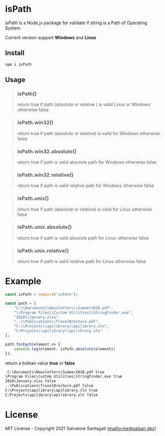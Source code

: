# isPath
isPath is a Node.js package for validate if string is a Path of Operating System

Current version support **Windows** and **Linux**

## Install

```bash
npm i isPath
```
## Usage

>### **isPath()**
>
>return true if path (absolute or relative ) is valid Linux or Windows otherwise false

>### **isPath.win32()**
>
>return true if path (absolute or relative) is valid for Windows otherwise false

>### **isPath.win32.absolute()**
>
>return true if path is valid absolute path for Windows otherwise false

>### **isPath.win32.relative()**
>
>return true if path is valid relative path for Windows otherwise false

>### **isPath.unix()**
>
>return true if path (absolute or relative) is valid for Linux otherwise false

>### **isPath.unix.absolute()**
>
>return true if path is valid absolute path for Linux otherwise false

>### **isPath.unix.relative()**
>
>return true if path is valid relative path for Linux otherwise false




# Example

```js
const isPath = require('isPath');

const path = [
    "C:\\Documents\\Newsletters\\Summer2018.pdf",
    "\\Program Files\\Custom Utilities\\StringFinder.exe",
    "2018\\January.xlsx",
    "..\\Publications\\TravelBrochure.pdf",
    "C:\\Projects\\apilibrary\\apilibrary.sln",
    "C:Projects\\apilibrary\\apilibrary.sln"
];

path.forEach(element => {
    console.log(element, isPath.absolute(element))
});

```

return a bolean value **true** or **false**

```bash
 C:\Documents\Newsletters\Summer2018.pdf true
\Program Files\Custom Utilities\StringFinder.exe true
2018\January.xlsx false
..\Publications\TravelBrochure.pdf false
C:\Projects\apilibrary\apilibrary.sln true
C:Projects\apilibrary\apilibrary.sln false
```
# License

MIT License - Copyright 2021 Salvatore Santagati (<mailto:me@salsan.dev>)
